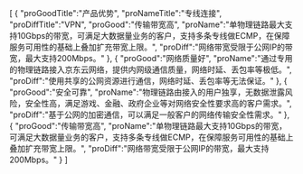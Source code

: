[
	{
		"proGoodTitle":"产品优势",
		"proNameTitle":"专线连接",
		"proDiffTitle":"VPN",
		"proGood":"传输带宽高",
		"proName":"单物理链路最大支持10Gbps的带宽，可满足大数据量业务的客户，支持多条专线做ECMP，在保障服务可用性的基础上叠加扩充带宽上限。",
		"proDiff":"网络带宽受限于公网IP的带宽，最大支持200Mbps。"
	},
	{
		"proGood":"网络质量好",
		"proName":"通过专用的物理链路接入京东云网络，提供内网级通信质量，网络时延、丢包率等极低。",
		"proDiff":"使用共享的公网资源进行通信，网络时延、丢包率等无法保证。"
	},
	{
		"proGood":"安全可靠",
		"proName":"物理链路由接入的用户独享，无数据泄露风险，安全性高，满足游戏、金融、政府企业等对网络安全性要求高的客户需求。",
		"proDiff":"基于公网的加密通信，可以满足一般客户的网络传输安全性需求。"
	},
	{
		"proGood":"传输带宽高",
		"proName":"单物理链路最大支持10Gbps的带宽，可满足大数据量业务的客户，支持多条专线做ECMP，在保障服务可用性的基础上叠加扩充带宽上限。",
		"proDiff":"网络带宽受限于公网IP的带宽，最大支持200Mbps。"
	}
]